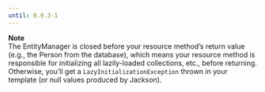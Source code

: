```yaml
---
until: 0.9.3-1
---
```

<div class="alert alert-warning" role="alert"> 
  <div><strong>Note</strong></div> 
  The EntityManager is closed before your resource method’s return value (e.g., the Person from the database), which 
  means your resource method is responsible for initializing all lazily-loaded collections, etc., before returning. 
  Otherwise, you’ll get a <code class="highligher-rouge">LazyInitializationException</code> thrown in your template (or null values produced by Jackson). 
</div>